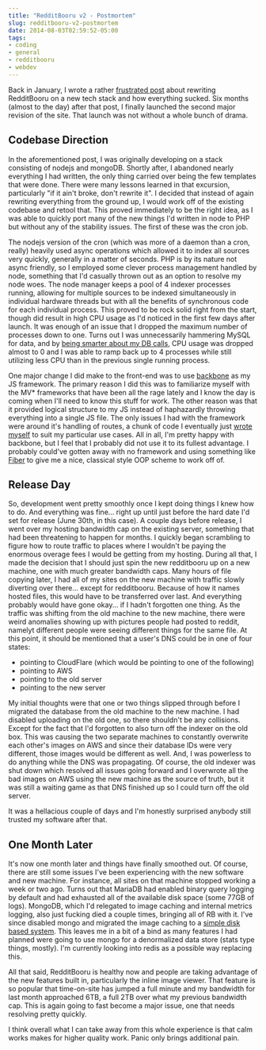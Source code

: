 ```yaml
---
title: "RedditBooru v2 - Postmortem"
slug: redditbooru-v2-postmortem
date: 2014-08-03T02:59:52-05:00
tags:
- coding
- general
- redditbooru
- webdev
---
```

Back in January, I wrote a rather [frustrated post](http://dxprog.com/entry/systems-architecture-in-the-unknown/) about rewriting RedditBooru on a new tech stack and how everything sucked. Six months (almost to the day) after that post, I finally launched the second major revision of the site. That launch was not without a whole bunch of drama.

## Codebase Direction

In the aforementioned post, I was originally developing on a stack consisting of nodejs and mongoDB. Shortly after, I abandoned nearly everything I had written, the only thing carried over being the few templates that were done. There were many lessons learned in that excursion, particularly "if it ain't broke, don't rewrite it". I decided that instead of again rewriting everything from the ground up, I would work off of the existing codebase and retool that. This proved immediately to be the right idea, as I was able to quickly port many of the new things I'd written in node to PHP but without any of the stability issues. The first of these was the cron job.

The nodejs version of the cron (which was more of a daemon than a cron, really) heavily used async operations which allowed it to index all sources very quickly, generally in a matter of seconds. PHP is by its nature not async friendly, so I employed some clever process management handled by node, something that I'd casually thrown out as an option to resolve my node woes. The node manager keeps a pool of 4 indexer processes running, allowing for multiple sources to be indexed simultaneously in individual hardware threads but with all the benefits of synchronous code for each individual process. This proved to be rock solid right from the start, though did result in high CPU usage as I'd noticed in the first few days after launch. It was enough of an issue that I dropped the maximum number of processes down to one. Turns out I was unnecessarily hammering MySQL for data, and by [being smarter about my DB calls](https://github.com/dxprog/reddit-booru/commit/1e331512f95f7c61b980573f155629c9cd75f66c), CPU usage was dropped almost to 0 and I was able to ramp back up to 4 processes while still utilizing less CPU than in the previous single running process.

One major change I did make to the front-end was to use [backbone](http://backbonejs.org/) as my JS framework. The primary reason I did this was to familiarize myself with the MV* frameworks that have been all the rage lately and I know the day is coming when I'll need to know this stuff for work. The other reason was that it provided logical structure to my JS instead of haphazardly throwing everything into a single JS file. The only issues I had with the framework were around it's handling of routes, a chunk of code I eventually just [wrote myself](https://github.com/dxprog/reddit-booru/blob/master/static/js/dev/controls/Routes.js) to suit my particular use cases. All in all, I'm pretty happy with backbone, but I feel that I probably did not use it to its fullest advantage. I probably could've gotten away with no framework and using something like [Fiber](https://github.com/linkedin/Fiber) to give me a nice, classical style OOP scheme to work off of.

## Release Day

So, development went pretty smoothly once I kept doing things I knew how to do. And everything was fine... right up until just before the hard date I'd set for release (June 30th, in this case). A couple days before release, I went over my hosting bandwidth cap on the existing server, something that had been threatening to happen for months. I quickly began scrambling to figure how to route traffic to places where I wouldn't be paying the enormous overage fees I would be getting from my hosting. During all that, I made the decision that I should just spin the new redditbooru up on a new machine, one with much greater bandwidth caps. Many hours of file copying later, I had all of my sites on the new machine with traffic slowly diverting over there... except for redditbooru. Because of how it names hosted files, this would have to be transferred over last. And everything probably would have gone okay... if I hadn't forgotten one thing. As the traffic was shifting from the old machine to the new machine, there were weird anomalies showing up with pictures people had posted to reddit, namelyt different people were seeing different things for the same file. At this point, it should be mentioned that a user's DNS could be in one of four states:

- pointing to CloudFlare (which would be pointing to one of the following)
- pointing to AWS
- pointing to the old server
- pointing to the new server

My initial thoughts were that one or two things slipped through before I migrated the database from the old machine to the new machine. I had disabled uploading on the old one, so there shouldn't be any collisions. Except for the fact that I'd forgotten to also turn off the indexer on the old box. This was causing the two separate machines to constantly overwrite each other's images on AWS and since their database IDs were very different, those images would be different as well. And, I was powerless to do anything while the DNS was propagating. Of course, the old indexer was shut down which resolved all issues going forward and I overwrote all the bad images on AWS using the new machine as the source of truth, but it was still a waiting game as that DNS finished up so I could turn off the old server.

It was a hellacious couple of days and I'm honestly surprised anybody still trusted my software after that.

## One Month Later

It's now one month later and things have finally smoothed out. Of course, there are still some issues I've been experiencing with the new software and new machine. For instance, all sites on that machine stopped working a week or two ago. Turns out that MariaDB had enabled binary query logging by default and had exhausted all of the available disk space (some 77GB of logs). MongoDB, which I'd relegated to image caching and internal metrics logging, also just fucking died a couple times, bringing all of RB with it. I've since disabled mongo and migrated the image caching to a [simple disk based system](https://github.com/dxprog/reddit-booru/commit/1c15499f6c21d98de695cb571640a2cba6cd210a). This leaves me in a bit of a bind as many features I had planned were going to use mongo for a denormalized data store (stats type things, mostly). I'm currently looking into redis as a possible way replacing this.

All that said, RedditBooru is healthy now and people are taking advantage of the new features built in, particularly the inline image viewer. That feature is so popular that time-on-site has jumped a full minute and my bandwidth for last month approached 6TB, a full 2TB over what my previous bandwidth cap. This is again going to fast become a major issue, one that needs resolving pretty quickly.

I think overall what I can take away from this whole experience is that calm works makes for higher quality work. Panic only brings additional pain.
